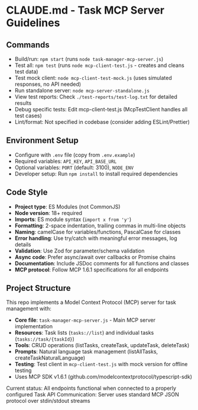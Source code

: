 # CLAUDE.md - Task MCP Server Guidelines

## Commands
- Build/run: `npm start` (runs `node task-manager-mcp-server.js`)
- Test all: `npm test` (runs `node mcp-client-test.js` - creates and cleans test data)
- Test mock client: `node mcp-client-test-mock.js` (uses simulated responses, no API needed)
- Run standalone server: `node mcp-server-standalone.js`
- View test reports: Check `./test-reports/test-log.txt` for detailed results
- Debug specific tests: Edit mcp-client-test.js (McpTestClient handles all test cases)
- Lint/format: Not specified in codebase (consider adding ESLint/Prettier)

## Environment Setup
- Configure with `.env` file (copy from `.env.example`)
- Required variables: `API_KEY`, `API_BASE_URL`
- Optional variables: `PORT` (default: 3100), `NODE_ENV`
- Developer setup: Run `npm install` to install required dependencies

## Code Style
- **Project type**: ES Modules (not CommonJS)
- **Node version**: 18+ required
- **Imports**: ES module syntax (`import x from 'y'`)
- **Formatting**: 2-space indentation, trailing commas in multi-line objects
- **Naming**: camelCase for variables/functions, PascalCase for classes
- **Error handling**: Use try/catch with meaningful error messages, log details
- **Validation**: Use Zod for parameter/schema validation
- **Async code**: Prefer async/await over callbacks or Promise chains
- **Documentation**: Include JSDoc comments for all functions and classes
- **MCP protocol**: Follow MCP 1.6.1 specifications for all endpoints

## Project Structure
This repo implements a Model Context Protocol (MCP) server for task management with:
- **Core file**: `task-manager-mcp-server.js` - Main MCP server implementation
- **Resources**: Task lists (`tasks://list`) and individual tasks (`tasks://task/{taskId}`)
- **Tools**: CRUD operations (listTasks, createTask, updateTask, deleteTask)
- **Prompts**: Natural language task management (listAllTasks, createTaskNaturalLanguage)
- **Testing**: Test client in `mcp-client-test.js` with mock version for offline testing
- Uses MCP SDK v1.6.1 (github.com/modelcontextprotocol/typescript-sdk)

Current status: All endpoints functional when connected to a properly configured Task API
Communication: Server uses standard MCP JSON protocol over stdin/stdout streams